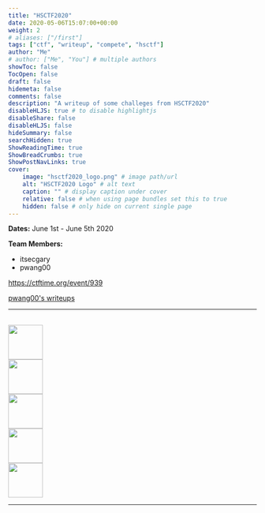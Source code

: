 ```yaml
---
title: "HSCTF2020"
date: 2020-05-06T15:07:00+00:00
weight: 2
# aliases: ["/first"]
tags: ["ctf", "writeup", "compete", "hsctf"]
author: "Me"
# author: ["Me", "You"] # multiple authors
showToc: false
TocOpen: false
draft: false
hidemeta: false
comments: false
description: "A writeup of some challeges from HSCTF2020"
disableHLJS: true # to disable highlightjs
disableShare: false
disableHLJS: false
hideSummary: false
searchHidden: true
ShowReadingTime: true
ShowBreadCrumbs: true
ShowPostNavLinks: true
cover:
    image: "hsctf2020_logo.png" # image path/url
    alt: "HSCTF2020 Logo" # alt text
    caption: "" # display caption under cover
    relative: false # when using page bundles set this to true
    hidden: false # only hide on current single page
---
```


**Dates:**
June 1st - June 5th 2020

**Team Members:**
- itsecgary
- pwang00

https://ctftime.org/event/939

[pwang00's writeups](https://github.com/pwang00/CTF-Writeups/tree/master/2020/hsctf)


---
<br>
<a href="https://www.itsecgary.com/alg-prog/hsctf2020">
    <img src="/img/algorithms.png" height="70" class="border">
</a>
<br>
<a href="https://www.itsecgary.com/crypto/hsctf2020">
    <img src="/img/crypto.png" height="70" class="border">
</a>
<br>
<a href="https://www.itsecgary.com/forensics/hsctf2020">
    <img src="/img/forensics.png" height="70" class="border">
</a>
<br>
<a href="https://www.itsecgary.com/reversing/hsctf2020">
    <img src="/img/reversing.png" height="70" class="border">
</a>
<br>
<a href="https://www.itsecgary.com/webexp/hsctf2020">
    <img src="/img/web.png" height="70" class="border">
</a>

---

